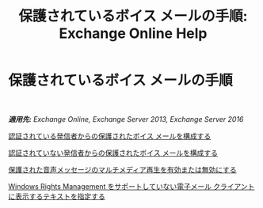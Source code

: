 ﻿---
title: '保護されているボイス メールの手順: Exchange Online Help'
TOCTitle: 保護されているボイス メールの手順
ms:assetid: 8547fc92-58f6-40f1-9685-3d43ba9b64a0
ms:mtpsurl: https://technet.microsoft.com/ja-jp/library/JJ938013(v=EXCHG.150)
ms:contentKeyID: 52057455
ms.date: 05/22/2018
mtps_version: v=EXCHG.150
ms.translationtype: HT
---

# 保護されているボイス メールの手順

 

_**適用先:** Exchange Online, Exchange Server 2013, Exchange Server 2016_

[認証されている発信者からの保護されたボイス メールを構成する](configure-protected-voice-mail-from-authenticated-callers-exchange-2013-help.md)

[認証されていない発信者からの保護されたボイス メールを構成する](configure-protected-voice-mail-from-unauthenticated-callers-exchange-2013-help.md)

[保護された音声メッセージのマルチメディア再生を有効または無効にする](enable-or-disable-multimedia-playback-of-protected-voice-messages-exchange-2013-help.md)

[Windows Rights Management をサポートしていない電子メール クライアントに表示するテキストを指定する](specify-the-text-to-display-for-email-clients-that-don-t-support-windows-rights-management-exchange-2013-help.md)

